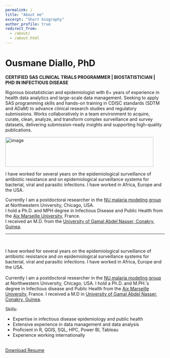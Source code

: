 ```yaml
---
permalink: /
title: "About me"
excerpt: "Short biography"
author_profile: true
redirect_from: 
  - /about/
  - /about.html
---
```


# Ousmane Diallo, PhD  
**CERTIFIED SAS CLINICAL TRIALS PROGRAMMER | BIOSTATISTICIAN | PHD IN INFECTIOUS DISEASE**

Rigorous biostatistician and epidemiologist with 6+ years of experience in health data analytics and large-scale data management. Seeking to apply SAS programming skills and hands-on training in CDISC standards (SDTM and ADaM) to advance clinical research studies and regulatory submissions. Works collaboratively in a team environment to acquire, curate, clean, analyze, and transform complex surveillance and survey datasets, delivering submission-ready insights and supporting high-quality publications. 

<img width="468" height="94" alt="image" src="https://github.com/user-attachments/assets/d9558c5e-56d4-43aa-9cdc-2c1cc1b9a8cd" />

I have worked for several years on the epidemiological surveillance of antibiotic resistance and on epidemiological surveillance systems for bacterial, viral and parasitic infections. I have worked in Africa, Europe and the USA.  

Currently I am a postdoctoral researcher in the [NU malaria modeling group](https://www.numalariamodeling.org/) at Northwestern University, Chicago, USA.  
I hold a Ph.D. and MPH degree in Infectious Disease and Public Health from the [Aix Marseille University](https://www.univ-amu.fr/), France.  
I received an M.D. from the [University of Gamal Abdel Nasser, Conakry, Guinea](https://uganc.edu.gn/).

--- 
<br/>

I have worked for several years on the epidemiological surveillance of antibiotic resistance and on epidemiological surveillance systems for bacterial, viral and parasitic infections. I have worked in Africa, Europe and the USA.<br/>
<br/>
Currently I am a postdoctoral researcher in the [NU malaria modeling group](https://www.numalariamodeling.org/) at Northwestern University, Chicago, USA. 
I hold a Ph.D. and M.PH.'s degree in Infectious disease and Public Health from the [Aix Marseille University](https://www.univ-amu.fr/), France.
I received a M.D in [University of Gamal Abdel Nasser, Conakry, Guinea](https://uganc.edu.gn/). 
<br/>

Skills:
- Expertise in infectious disease epidemiology and public health
- Extensive experience in data management and data analysis
- Proficient in R, QGIS, SQL, HPC, Power BI, Tableau 
- Experience working internationally
<br/><br/>

<a href="/Ousmane_DIALLO_CV_FSMformat_December.docx" download>Download Resume</a>

